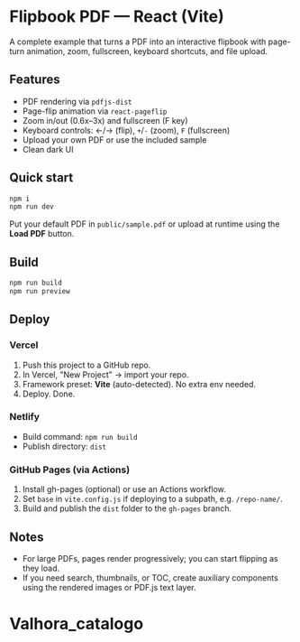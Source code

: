 # Flipbook PDF — React (Vite)

A complete example that turns a PDF into an interactive flipbook with page-turn animation, zoom, fullscreen, keyboard shortcuts, and file upload.

## Features
- PDF rendering via `pdfjs-dist`
- Page-flip animation via `react-pageflip`
- Zoom in/out (0.6x–3x) and fullscreen (F key)
- Keyboard controls: ←/→ (flip), `+`/`-` (zoom), `F` (fullscreen)
- Upload your own PDF or use the included sample
- Clean dark UI

## Quick start
```bash
npm i
npm run dev
```

Put your default PDF in `public/sample.pdf` or upload at runtime using the **Load PDF** button.

## Build
```bash
npm run build
npm run preview
```

## Deploy
### Vercel
1. Push this project to a GitHub repo.
2. In Vercel, "New Project" → import your repo.
3. Framework preset: **Vite** (auto-detected). No extra env needed.
4. Deploy. Done.

### Netlify
- Build command: `npm run build`
- Publish directory: `dist`

### GitHub Pages (via Actions)
1. Install gh-pages (optional) or use an Actions workflow.
2. Set `base` in `vite.config.js` if deploying to a subpath, e.g. `/repo-name/`.
3. Build and publish the `dist` folder to the `gh-pages` branch.

## Notes
- For large PDFs, pages render progressively; you can start flipping as they load.
- If you need search, thumbnails, or TOC, create auxiliary components using the rendered images or PDF.js text layer.

# Valhora_catalogo